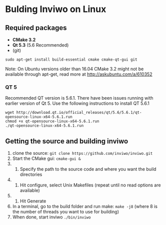 # Bulding Inviwo on Linux
## Required packages
* __CMake 3.2__ 
* __Qt 5.3__ (5.6 Recommended) 
* (git) 

```
sudo apt-get install build-essential cmake cmake-qt-gui git 
```
Note: On Ubuntu versions older than 16.04 CMake 3.2 might not be available through apt-get, read more at  http://askubuntu.com/a/610352 

### QT 5
Recommended QT version is 5.6.1. There have been issues running with earlier version of Qt 5.
Use the following instructions to install QT 5.6.1
```
wget http://download.qt.io/official_releases/qt/5.6/5.6.1/qt-opensource-linux-x64-5.6.1.run
chmod +x qt-opensource-linux-x64-5.6.1.run
./qt-opensource-linux-x64-5.6.1.run
```

## Getting the source and building inviwo
1. clone the source:  ```git clone https://github.com/inviwo/inviwo.git```
1. Start the CMake gui: ```cmake-gui &```
1. 1. Specify the path to the source code and where you want the build directories
1. 1. Hit configure, select Unix Makefiles (repeat until no read options are available) 
1. 1. Hit Generate
1. In a terminal, go to the build folder and run make: ```make -j8``` (where 8 is the number of threads you want to use for building) 
1. When done, start inviwo ```./bin/inviwo```
